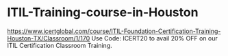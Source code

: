# ITIL-Training-course-in-Houston
https://www.icertglobal.com/course/ITIL-Foundation-Certification-Training-Houston-TX/Classroom/1/170        Use Code: ICERT20 to avail 20% OFF on our ITIL Certification Classroom Training.         
